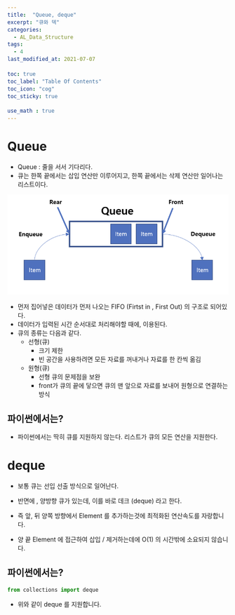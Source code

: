 ```yaml
---
title:  "Queue, deque"
excerpt: "큐와 덱"
categories:
  - AL_Data_Structure
tags:
  - 4
last_modified_at: 2021-07-07

toc: true
toc_label: "Table Of Contents"
toc_icon: "cog"
toc_sticky: true

use_math : true
---
```


# Queue

- Queue : 줄을 서서 기다리다. 
- 큐는 한쪽 끝에서는 삽입 연산만 이루어지고, 한쪽 끝에서는 삭제 연산만 일어나는 리스트이다. 

![png](/assets/images/Python/2_1.png)

- 먼저 집어넣은 데이터가 먼저 나오는 FIFO (Firtst in , First Out) 의 구조로 되어있다. 
- 데이터가 입력된 시간 순서대로 처리해야할 때에, 이용된다. 
- 큐의 종류는 다음과 같다. 
  - 선형(큐)
    - 크기 제한
    - 빈 공간을 사용하려면 모든 자료를 꺼내거나 자료를 한 칸씩 옮김
  - 원형(큐)
    - 선형 큐의 문제점을 보완
    - front가 큐의 끝에 닿으면 큐의 맨 앞으로 자료를 보내어 원형으로 연결하는 방식

## 파이썬에서는?

- 파이썬에서는 딱히 큐를 지원하지 않는다. 리스트가 큐의 모든 연산을 지원한다. 

# deque

- 보통 큐는 선입 선출 방식으로 일어난다. 
- 반면에 , 양방향 큐가 있는데, 이를 바로 데크 (deque) 라고 한다. 
- 즉 앞, 뒤 양쪽 방향에서 Element 를 추가하는것에 최적화된 연산속도를 자랑합니다. 

- 양 끝 Element 에 접근하여 삽입 / 제거하는데에 O(1) 의 시간밖에 소요되지 않습니다.



## 파이썬에서는?

```python
from collections import deque
```

- 위와 같이 deque 를 지원합니다.
